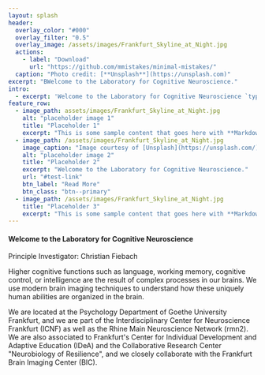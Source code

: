 ```yaml
---
layout: splash
header:
  overlay_color: "#000"
  overlay_filter: "0.5"
  overlay_image: /assets/images/Frankfurt_Skyline_at_Night.jpg
  actions:
    - label: "Download"
      url: "https://github.com/mmistakes/minimal-mistakes/"
  caption: "Photo credit: [**Unsplash**](https://unsplash.com)"
excerpt: "BWelcome to the Laboratory for Cognitive Neuroscience."
intro: 
  - excerpt: 'Welcome to the Laboratory for Cognitive Neuroscience `type="center"`'
feature_row:
  - image_path: assets/images/Frankfurt_Skyline_at_Night.jpg
    alt: "placeholder image 1"
    title: "Placeholder 1"
    excerpt: "This is some sample content that goes here with **Markdown** formatting."
  - image_path: /assets/images/Frankfurt_Skyline_at_Night.jpg
    image_caption: "Image courtesy of [Unsplash](https://unsplash.com/)"
    alt: "placeholder image 2"
    title: "Placeholder 2"
    excerpt: "Welcome to the Laboratory for Cognitive Neuroscience."
    url: "#test-link"
    btn_label: "Read More"
    btn_class: "btn--primary"
  - image_path: /assets/images/Frankfurt_Skyline_at_Night.jpg
    title: "Placeholder 3"
    excerpt: "This is some sample content that goes here with **Markdown** formatting."
---
```



<h4><b>Welcome to the Laboratory for Cognitive Neuroscience</b></h4>

Principle Investigator: Christian Fiebach

Higher cognitive functions such as language, working memory, cognitive control, or intelligence are the result of complex processes in our brains. We use modern brain imaging techniques to understand how these uniquely human abilities are organized in the brain. 

We are located at the Psychology Department of Goethe University Frankfurt, and we are part of the Interdisciplinary Center for Neuroscience Frankfurt (ICNF) as well as the Rhine Main Neuroscience Network (rmn2). We are also associated to Frankfurt's Center for Individual Development and Adaptive Education (IDeA) and the Collaborative Research Center "Neurobiology of Resilience", and we closely collaborate with the Frankfurt Brain Imaging Center (BIC).
